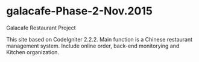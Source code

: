 # galacafe-Phase-2-Nov.2015
Galacafe Restaurant Project

This site based on CodeIgniter 2.2.2. Main function is a Chinese restaurant management system. Include online order, back-end monitorying and Kitchen organization.
